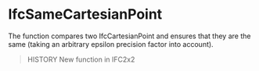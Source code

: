 # IfcSameCartesianPoint

The function compares two IfcCartesianPoint and ensures that they are the same (taking an arbitrary epsilon precision factor into account).<!-- end of definition -->

> HISTORY  New function in IFC2x2
